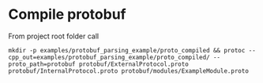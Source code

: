 # Compile protobuf
From project root folder call
```
mkdir -p examples/protobuf_parsing_example/proto_compiled && protoc --cpp_out=examples/protobuf_parsing_example/proto_compiled/ --proto_path=protobuf protobuf/ExternalProtocol.proto protobuf/InternalProtocol.proto protobuf/modules/ExampleModule.proto
```